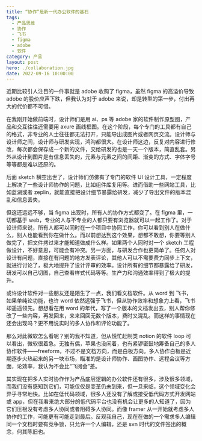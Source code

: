 ```yaml
---
title: “协作”是新一代办公软件的基石
tags:
  - 产品思维
  - 协作
  - 飞书
  - figma
  - adobe
  - 软件
category: 产品
layout: post
hero: ./collaboration.jpg
date: 2022-09-16 10:00:00
---
```


近期比较引人注目的一件事就是 adobe 收购了 figma，虽然 figma 的高溢价导致 adobe 的股价应声下跌，但我认为对于 adobe 来说，却是转型的第一步，付出再大的代价都不可惜。

在我刚开始做前端时，设计师们是用 ai、ps 等 adobe 家的软件制作原型图，产品和交互往往还需要用 axure 画线框图。在这个阶段，每个专门的工具都有自己的格式，非专业的人士往往都无法打开，只能导出成图片或者网页交流。设计师与设计师之间，设计师与研发实现，鸿沟都很大。在设计师这边，反复对内容进行修改，每次都会保存成一个新的文件，交给研发的也是一天一个版本，简直乱套。另外从设计到图片是有信息丢失的，元素与元素之间的间距、渐变的方式、字体字号等等都是难以还原的。

后面 sketch 横空出世了，设计师们仿佛有了专门的软件 UI 设计工具，一定程度上解决了一些设计师协作的问题，比如组件库复用等。进而借助一些网站工具，比如蓝湖或者 zeplin，就能直接把设计细节暴露给研发，减少了导出文件的版本混乱和信息丢失。

但这还远远不够，当 figma 出现时，所有人的协作方式都变了。在 figma 里，一切都基于 web，专业的人与不专业的人都只要有浏览器就可以一起工作了。对于设计师来说，所有人都可以同时在一个项目中协同工作，你可以看到别人在做什么，别人也能看到你在做什么。而以前想达到这个效果，想都不敢想，你要等别人做完了，把文件拷过来才能知道做成什么样。如果两个人同时对一个 sketch 工程做设计，不好意思，可能会有冲突。另一方面，与研发合作也更简单了。任何人对设计有问题，直接在有问题的地方发表评论，其他人可以不需要费力同步上下文，就进行讨论了，极大地提升了设计评审的效率。设计所有的细节都暴露给了研发，研发可以自己切图，自己查看样式代码等等。生产力和沟通效率得到了极大的提升。

或许设计软件对一些朋友还是陌生了一点，我们看文档软件。从 word 到 飞书，如果单纯论功能，也许 word 依然远强于飞书，但从协作效率和想象力上看，飞书却遥遥领先。想想看在用 word 的年代，写了一个版本的文档发出去，别人帮你修改了一些内容，再发回来，来来回回无数个版本，费时又混乱。而这样的事情现在还会出现吗？更不用说实时的多人协作和评论功能了。

那么对此微软怎么看呢？别的我不知道，但从慌忙赶制类 notion 的软件 loop 可以看出，微软很着急。无独有偶，苹果也没闲着，也有紧锣密鼓地筹备自己的多人协作软件——freeform，不过不是文档方向，而是白板方向。多人协作白板是近期逐步火热起来的另一块市场，瞄准的是设计师协作、画图协作、远程会议等方面，论效率，我认为不会比“飞阅会”差。

其实现在把多人实时协作作为产品底层逻辑的办公软件还有很多，涉及很多领域，而我们没有感知到它们，可能仅仅是变革仍未到来，但一旦来临，这个领域变化会异乎寻常地快。比如在低代码领域，很多人还没有了解或接受低代码方式开发网站或 app，但在我看来绝大部分的低代码平台也没有机会让更多的人知道了，因为它们压根没有考虑多人协同或者阻碍多人协同。而像 framer 从一开始就考虑多人协作的工作，可能更有可能走到最后。反观我自己，现在在做的一个需求多人编辑同一个文档时要有竞争锁，只允许一个人编辑，还是 svn 时代的文件签出的概念，何其陈旧也。
